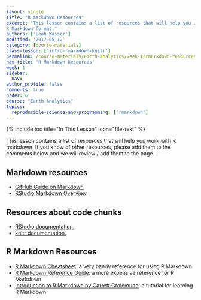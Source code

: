 ```yaml
---
layout: single
title: "R markdown Resources"
excerpt: "This lesson contains a list of resources that will help you work with the
R Markdown format."
authors: ['Leah Wasser']
modified: '2017-05-12'
category: [course-materials]
class-lesson: ['intro-rmarkdown-knitr']
permalink: /course-materials/earth-analytics/week-1/rmarkdown-resources/
nav-title: 'R Markdown Resources'
week: 1
sidebar:
  nav:
author_profile: false
comments: true
order: 6
course: "Earth Analytics"
topics:
  reproducible-science-and-programming: ['rmarkdown']
---
```


{% include toc title="In This Lesson" icon="file-text" %}

This lesson contains a list of resources that will help you work with
R markdown. If you know of other resources, please add them to the comments
below and we will review / add them to the page.

<div class="notice--info" markdown="1">

## Markdown resources

* <a href="https://guides.github.com/features/mastering-markdown/" target="_blank">GitHub Guide on Markdown</a>
* <a href="http://rmarkdown.rstudio.com/authoring_basics.html" target="_blank"> RStudio Markdown Overview</a>


## Resources about code chunks

* <a href="http://rmarkdown.rstudio.com/authoring_rcodechunks.html" target="_blank"> RStudio documentation.</a>
* <a href="http://yihui.name/knitr/demo/output/" target="_blank"> knitr documentation.</a>


## R Markdown Resources

* <a href="http://www.rstudio.com/wp-content/uploads/2016/03/rmarkdown-cheatsheet-2.0.pdf" target="_blank"> R Markdown Cheatsheet</a>: a very handy reference for using R
Markdown
* <a href="http://www.rstudio.com/wp-content/uploads/2015/03/rmarkdown-reference.pdf" target="_blank"> R Markdown Reference Guide</a>: a more expensive reference for R
Markdown
* <a href="http://rmarkdown.rstudio.com/articles_intro.html" target="_blank"> Introduction to R Markdown by Garrett Grolemund</a>: a tutorial for learning R Markdown

</div>
